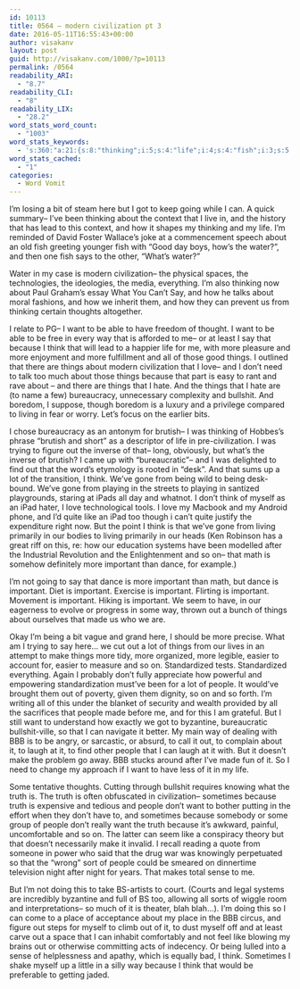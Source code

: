 ```yaml
---
id: 10113
title: 0564 – modern civilization pt 3
date: 2016-05-11T16:55:43+00:00
author: visakanv
layout: post
guid: http://visakanv.com/1000/?p=10113
permalink: /0564
readability_ARI:
  - "8.7"
readability_CLI:
  - "8"
readability_LIX:
  - "28.2"
word_stats_word_count:
  - "1003"
word_stats_keywords:
  - 's:360:"a:21:{s:8:"thinking";i:5;s:4:"life";i:4;s:4:"fish";i:3;s:5:"water";i:3;s:12:"civilization";i:4;s:4:"want";i:6;s:7:"because";i:6;s:5:"think";i:6;s:6:"things";i:8;s:4:"love";i:3;s:8:"bullshit";i:3;s:6:"living";i:3;s:7:"brutish";i:3;s:4:"gone";i:3;s:4:"like";i:3;s:9:"important";i:8;s:5:"dance";i:3;s:4:"made";i:3;s:4:"make";i:3;s:6:"people";i:6;s:5:"truth";i:4;}";'
word_stats_cached:
  - "1"
categories:
  - Word Vomit
---
```

I&#8217;m losing a bit of steam here but I got to keep going while I can. A quick summary– I&#8217;ve been thinking about the context that I live in, and the history that has lead to this context, and how it shapes my thinking and my life. I&#8217;m reminded of David Foster Wallace&#8217;s joke at a commencement speech about an old fish greeting younger fish with &#8220;Good day boys, how&#8217;s the water?&#8221;, and then one fish says to the other, &#8220;What&#8217;s water?&#8221;

Water in my case is modern civilization– the physical spaces, the technologies, the ideologies, the media, everything. I&#8217;m also thinking now about Paul Graham&#8217;s essay What You Can&#8217;t Say, and how he talks about moral fashions, and how we inherit them, and how they can prevent us from thinking certain thoughts altogether.

I relate to PG– I want to be able to have freedom of thought. I want to be able to be free in every way that is afforded to me– or at least I say that because I think that will lead to a happier life for me, with more pleasure and more enjoyment and more fulfillment and all of those good things. I outlined that there are things about modern civilization that I love– and I don&#8217;t need to talk too much about those things because that part is easy to rant and rave about – and there are things that I hate. And the things that I hate are (to name a few) bureaucracy, unnecessary complexity and bullshit. And boredom, I suppose, though boredom is a luxury and a privilege compared to living in fear or worry. Let&#8217;s focus on the earlier bits.

I chose bureaucracy as an antonym for brutish– I was thinking of Hobbes&#8217;s phrase &#8220;brutish and short&#8221; as a descriptor of life in pre-civilization. I was trying to figure out the inverse of that– long, obviously, but what&#8217;s the inverse of brutish? I came up with &#8220;bureaucratic&#8221;– and I was delighted to find out that the word&#8217;s etymology is rooted in &#8220;desk&#8221;. And that sums up a lot of the transition, I think. We&#8217;ve gone from being wild to being desk-bound. We&#8217;ve gone from playing in the streets to playing in santized playgrounds, staring at iPads all day and whatnot. I don&#8217;t think of myself as an iPad hater, I love technological tools. I love my Macbook and my Android phone, and I&#8217;d quite like an iPad too though i can&#8217;t quite justify the expenditure right now. But the point I think is that we&#8217;ve gone from living primarily in our bodies to living primarily in our heads (Ken Robinson has a great riff on this, re: how our education systems have been modelled after the Industrial Revolution and the Enlightenment and so on– that math is somehow definitely more important than dance, for example.)

I&#8217;m not going to say that dance is more important than math, but dance is important. Diet is important. Exercise is important. Flirting is important. Movement is important. Hiking is important. We seem to have, in our eagerness to evolve or progress in some way, thrown out a bunch of things about ourselves that made us who we are.

Okay I&#8217;m being a bit vague and grand here, I should be more precise. What am I trying to say here&#8230; we cut out a lot of things from our lives in an attempt to make things more tidy, more organized, more legible, easier to account for, easier to measure and so on. Standardized tests. Standardized everything. Again I probably don&#8217;t fully appreciate how powerful and empowering standardization must&#8217;ve been for a lot of people. It would&#8217;ve brought them out of poverty, given them dignity, so on and so forth. I&#8217;m writing all of this under the blanket of security and wealth provided by all the sacrifices that people made before me, and for this I am grateful. But I still want to understand how exactly we got to byzantine, bureaucratic bullshit-ville, so that I can navigate it better. My main way of dealing with BBB is to be angry, or sarcastic, or absurd, to call it out, to complain about it, to laugh at it, to find other people that I can laugh at it with. But it doesn&#8217;t make the problem go away. BBB stucks around after I&#8217;ve made fun of it. So I need to change my approach if I want to have less of it in my life.

Some tentative thoughts. Cutting through bullshit requires knowing what the truth is. The truth is often obfuscated in civilization– sometimes because truth is expensive and tedious and people don&#8217;t want to bother putting in the effort when they don&#8217;t have to, and sometimes because somebody or some group of people don&#8217;t really want the truth because it&#8217;s awkward, painful, uncomfortable and so on. The latter can seem like a conspiracy theory but that doesn&#8217;t necessarily make it invalid. I recall reading a quote from someone in power who said that the drug war was knowingly perpetuated so that the &#8220;wrong&#8221; sort of people could be smeared on dinnertime television night after night for years. That makes total sense to me.

But I&#8217;m not doing this to take BS-artists to court. (Courts and legal systems are incredibly byzantine and full of BS too, allowing all sorts of wiggle room and interpretations– so much of it is theater, blah blah&#8230;). I&#8217;m doing this so I can come to a place of acceptance about my place in the BBB circus, and figure out steps for myself to climb out of it, to dust myself off and at least carve out a space that I can inhabit comfortably and not feel like blowing my brains out or otherwise committing acts of indecency. Or being lulled into a sense of helplessness and apathy, which is equally bad, I think. Sometimes I shake myself up a little in a silly way because I think that would be preferable to getting jaded.
